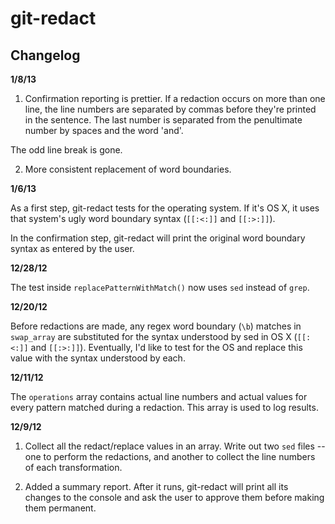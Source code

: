 git-redact
==========

Changelog
---------

**1/8/13**

1. Confirmation reporting is prettier. If a redaction occurs on more than one line, the line numbers are separated by commas before they're printed in the sentence. The last number is separated from the penultimate number by spaces and the word 'and'.

The odd line break is gone.

2. More consistent replacement of word boundaries.



**1/6/13**

As a first step, git-redact tests for the operating system. If it's OS X, it uses that system's ugly word boundary syntax (`[[:<:]]` and `[[:>:]]`).

In the confirmation step, git-redact will print the original word boundary syntax as entered by the user.



**12/28/12**

The test inside `replacePatternWithMatch()` now uses `sed` instead of `grep`.



**12/20/12**

Before redactions are made, any regex word boundary (`\b`) matches in `swap_array` are substituted for the syntax understood by sed in OS X (`[[:<:]]` and `[[:>:]]`). Eventually, I'd like to test for the OS and replace this value with the syntax understood by each.



**12/11/12**

The `operations` array contains actual line numbers and actual values for every pattern matched during a redaction. This array is used to log results.



**12/9/12**

1. Collect all the redact/replace values in an array. Write out two `sed` files -- one to perform the redactions, and another to collect the line numbers of each transformation.

2. Added a summary report. After it runs, git-redact will print all its changes to the console and ask the user to approve them before making them permanent.
